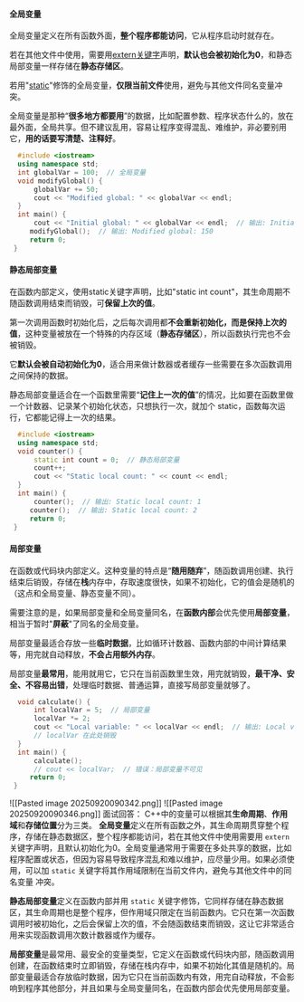 #### 全局变量

全局变量定义在所有函数外面，**整个程序都能访问**，它从程序启动时就存在。

若在其他文件中使用，需要用[extern关键字](extern)声明，**默认也会被初始化为0**，和静态局部变量一样存储在**静态存储区**。

若用"[static](static)"修饰的全局变量，**仅限当前文件**使用，避免与其他文件同名变量冲突。

全局变量是那种“**很多地方都要用**”的数据，比如配置参数、程序状态什么的，放在最外面，全局共享。但不建议乱用，容易让程序变得混乱、难维护，非必要别用它，**用的话要写清楚、注释好**。
```cpp
  #include <iostream>
  using namespace std;
  int globalVar = 100;  // 全局变量
  void modifyGlobal() {
      globalVar += 50;
      cout << "Modified global: " << globalVar << endl;
  }
  int main() {
      cout << "Initial global: " << globalVar << endl;  // 输出: Initial global: 100
     modifyGlobal();  // 输出: Modified global: 150
     return 0;
 }
```
#### 静态局部变量

在函数内部定义，使用static关键字声明，比如"static int count"，其生命周期不随函数调用结束而销毁，可**保留上次的值**。

第一次调用函数时初始化后，之后每次调用都**不会重新初始化，而是保持上次的值**，这种变量被放在一个特殊的内存区域（**静态存储区**），所以函数执行完也不会被销毁。

它**默认会被自动初始化为0**，适合用来做计数器或者缓存一些需要在多次函数调用之间保持的数据。

静态局部变量适合在一个函数里需要“**记住上一次的值**”的情况，比如要在函数里做一个计数器、记录某个初始化状态，只想执行一次，就加个 static，函数每次运行，它都能记得上一次的结果。

```cpp
  #include <iostream>
  using namespace std;
  void counter() {
      static int count = 0;  // 静态局部变量
      count++;
      cout << "Static local count: " << count << endl;
  }
  int main() {
      counter();  // 输出: Static local count: 1
     counter();  // 输出: Static local count: 2
     return 0;
 }

```
#### 局部变量

在函数或代码块内部定义。这种变量的特点是“**随用随弃**”，随函数调用创建、执行结束后销毁，存储在**栈**内存中，存取速度很快，如果不初始化，它的值会是随机的（这点和全局变量、静态变量不同）。

需要注意的是，如果局部变量和全局变量同名，在**函数内部**会优先使用**局部变量**，相当于暂时"**屏蔽**"了同名的全局变量。

局部变量最适合存放一些**临时数据**，比如循环计数器、函数内部的中间计算结果等，用完就自动释放，**不会占用额外内存**。

局部变量**最常用**，能用就用它，它只在当前函数里生效，用完就销毁，**最干净、安全、不容易出错**，处理临时数据、普通运算，直接写局部变量就够了。
```cpp
  void calculate() {
      int localVar = 5;  // 局部变量
      localVar *= 2;
      cout << "Local variable: " << localVar << endl;  // 输出: Local variable: 10
      // localVar 在此处销毁
  }
  int main() {
      calculate();
      // cout << localVar;  // 错误：局部变量不可见
     return 0;
 }

```
![[Pasted image 20250920090342.png]]
![[Pasted image 20250920090346.png]]
面试回答：
C++中的变量可以根据其**生命周期**、**作用域**和**存储位置**分为三类。
**全局变量**定义在所有函数之外，其生命周期贯穿整个程序，存储在静态数据区，整个程序都能访问，若在其他文件中使用需要用 `extern` 关键字声明，且默认初始化为0。全局变量通常用于需要在多处共享的数据，比如程序配置或状态，但因为容易导致程序混乱和难以维护，应尽量少用。如果必须使用，可以加 `static` 关键字将其作用域限制在当前文件内，避免与其他文件中的同名变量
冲突。

**静态局部变量**定义在函数内部并用 `static` 关键字修饰，它同样存储在静态数据区，其生命周期也是整个程序，但作用域只限定在当前函数内。它只在第一次函数调用时被初始化，之后会保留上次的值，不会随函数结束而销毁，这让它非常适合用来实现函数调用次数计数器或作为缓存。

**局部变量**是最常用、最安全的变量类型，它定义在函数或代码块内部，随函数调用创建，在函数结束时立即销毁，存储在栈内存中，如果不初始化其值是随机的。局部变量最适合存放临时数据，因为它只在当前函数内有效，用完自动释放，不会影响到程序其他部分，并且如果与全局变量同名，在函数内部会优先使用局部变量。